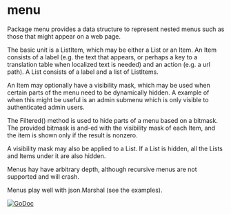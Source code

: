 # menu

Package menu provides a data structure to represent nested menus such as
those that might appear on a web page.

The basic unit is a ListItem, which may be either a List or an Item.
An Item consists of a label (e.g. the text that appears, or perhaps a key
to a translation table when localized text is needed) and an action (e.g.
a url path).  A List consists of a label and a list of ListItems.

An Item may optionally have a visibility mask, which may be used when
certain parts of the menu need to be dynamically hidden.  A example of
when this might be useful is an admin submenu which is only visible to
authenticated admin users.

The Filtered() method is used to hide parts of a menu based on a bitmask.
The provided bitmask is and-ed with the visibility mask of each Item, and
the item is shown only if the result is nonzero.

A visibility mask may also be applied to a List.  If a List is hidden,
all the Lists and Items under it are also hidden.

Menus hay have arbitrary depth, although recursive menus are not supported
and will crash.

Menus play well with json.Marshal (see the examples).

[![GoDoc](https://godoc.org/github.com/ders/menu?status.svg)](https://godoc.org/github.com/ders/menu)
